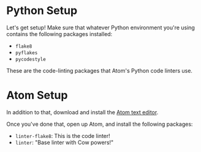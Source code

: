 # Python Setup

Let's get setup! Make sure that whatever Python environment you're using contains the following packages installed:

- `flake8`
- `pyflakes`
- `pycodestyle`

These are the code-linting packages that Atom's Python code linters use.

# Atom Setup

In addition to that, download and install the [Atom text editor][atom].

[atom]: https://github.com/atom/atom/releases/tag/v1.18.0

Once you've done that, open up Atom, and install the following packages:

- `linter-flake8`: This is the code linter!
- `linter`: "Base linter with Cow powers!"
